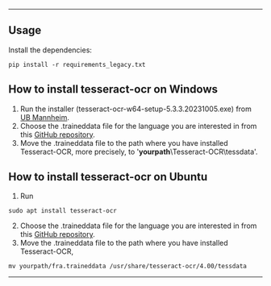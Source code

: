 
___
## Usage
Install the dependencies:

```consol
pip install -r requirements_legacy.txt
```


## How to install tesseract-ocr on Windows
1. Run the installer (tesseract-ocr-w64-setup-5.3.3.20231005.exe) from [UB Mannheim](https://github.com/UB-Mannheim/tesseract/wiki).
2. Choose the .traineddata file for the language you are interested in from this [GitHub repository](https://github.com/tesseract-ocr/tessdata/tree/main).
3. Move the .traineddata file to the path where you have installed Tesseract-OCR, more precisely, to '**yourpath**\Tesseract-OCR\tessdata'.

## How to install tesseract-ocr on Ubuntu
1. Run 
```consol
sudo apt install tesseract-ocr 
```
2. Choose the .traineddata file for the language you are interested in from this [GitHub repository](https://github.com/tesseract-ocr/tessdata/tree/main).
3. Move the .traineddata file to the path where you have installed Tesseract-OCR, 
```shell
mv yourpath/fra.traineddata /usr/share/tesseract-ocr/4.00/tessdata
```

___
